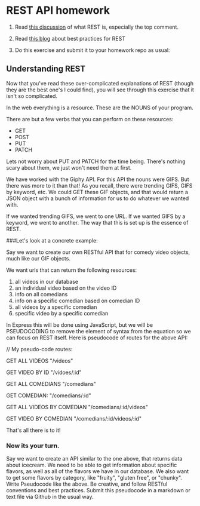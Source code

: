 # REST API homework

1. Read [this discussion](http://stackoverflow.com/questions/671118/what-exactly-is-restful-programming) of what REST is, especially the top comment. 

1. Read [this blog](http://blog.mwaysolutions.com/2014/06/05/10-best-practices-for-better-restful-api/) about best practices for REST

1. Do this exercise and submit it to your homework repo as usual:


## Understanding REST

Now that you've read these over-complicated explanations of REST (though they are the best one's I could find), you will see through this exercise that it isn't so complicated. 

In the web everything is a resource. These are the NOUNS of your program. 

There are but a few verbs that you can perform on these resources:

- GET
- POST
- PUT
- PATCH

Lets not worry about PUT and PATCH for the time being. There's nothing scary about them, we just won't need them at first. 

We have worked with the Giphy API. For this API the nouns were GIFS. But there was more to it than that! As you recall, there were trending GIFS, GIFS by keyword, etc. We could GET these GIF objects, and that would return a JSON object with a bunch of information for us to do whatever we wanted with. 

If we wanted trending GIFS, we went to one URL. If we wanted GIFS by a keyword, we went to another. The way that this is set up is the essence of REST.

###Let's look at a concrete example: 

Say we want to create our own RESTful API that for comedy video objects, much like our GIF objects. 

We want urls that can return the following resources:
1. all videos in our database
1. an individual video based on the video ID
1. info on all comedians
1. info on a specific comedian based on comedian ID
1. all videos by a specific comedian
1. specific video by a specific comedian

In Express this will be done using JavaScript, but we will be PSEUDOCODING to remove the element of syntax from the equation so we can focus on REST itself. Here is pseudocode of routes for the above API:

// My pseudo-code routes:

GET ALL VIDEOS "/videos"

GET VIDEO BY ID "/vidoes/:id"

GET ALL COMEDIANS "/comedians"

GET COMEDIAN: "/comedians/:id"

GET ALL VIDEOS BY COMEDIAN "/comedians/:id/videos"

GET VIDEO BY COMEDIAN "/comedians/:id/videos/:id"

That's all there is to it! 

### Now its your turn. 

Say we want to create an API similar to the one above, that returns data about icecream. We need to be able to get information about specific flavors, as well as all of the flavors we have in our database. We also want to get some flavors by category, like "fruity", "gluten free", or "chunky". Write Pseudocode like the above. Be creative, and follow RESTful conventions and best practices. Submit this pseudocode in a markdown or text file via Github in the usual way. 


